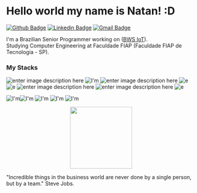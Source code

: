 # Hello world my name is Natan! :D

[![Github Badge](https://img.shields.io/badge/GitHub-000?style=for-the-badge&logo=github&logoColor=white)](https://github.com/HDTN)
[![Linkedin Badge](https://firebasestorage.googleapis.com/v0/b/natan-35907.appspot.com/o/68747470733a2f2f696d672e736869656c64732e696f2f62616467652f4c696e6b6564496e2d3030373742353f7374796c653d666f722d7468652d6261646765266c6f676f3d6c696e6b6564696e266c6f676f436f6c6f723d7768697465.svg?alt=media&token=2b238eb6-03db-4ed8-9f86-0ce2689f53df)](https://www.linkedin.com/in/natan-bortolato-bb2345170/)
[![Gmail Badge](https://firebasestorage.googleapis.com/v0/b/natan-35907.appspot.com/o/68747470733a2f2f696d672e736869656c64732e696f2f62616467652f476d61696c2d4431343833363f7374796c653d666f722d7468652d6261646765266c6f676f3d676d61696c266c6f676f436f6c6f723d7768697465.svg?alt=media&token=8ae07ae9-8266-452d-aa78-067bd06fcb60)](mailto:nnbortola1@gmail.com)



I'm a Brazilian Senior Programmer working on ([BWS IoT](https://bws-iot.web.app)).<br>
Studying Computer Engineering at Faculdade FIAP (Faculdade FIAP de Tecnologia - SP).

### My Stacks
![enter image description here](https://img.shields.io/badge/Python-20232A?style=for-the-badge&logo=python&logoColor=white)  ![I'm](https://img.shields.io/badge/JavaScript-20232A?style=for-the-badge&logo=javascript&logoColor=F7DF1E) ![enter image description here](https://img.shields.io/badge/React-20232A?style=for-the-badge&logo=react&logoColor=61DAFB) ![e](https://img.shields.io/badge/React_Native-20232A?style=for-the-badge&logo=react&logoColor=61DAFB) ![e](https://img.shields.io/badge/VS_Code-14354C?style=for-the-badge&logo=visual-studio-code&logoColor=61DAFB) ![enter image description here](https://img.shields.io/badge/Microsoft_SQL_Server-14354C?style=for-the-badge&logo=microsoft-sql-server&logoColor=white) ![enter image description here](https://img.shields.io/badge/Firebase-14354C?style=for-the-badge&logo=firebase&logoColor=white) ![e](https://img.shields.io/badge/Git-14354C?style=for-the-badge&logo=git&logoColor=white)

![I'm](https://img.shields.io/badge/HTML5-14354C?style=for-the-badge&logo=html5&logoColor=white)![I'm](https://img.shields.io/badge/C%23-14354C?style=for-the-badge&logo=c-sharplogoColor=white)
![I'm](https://img.shields.io/badge/Node.js-14354C?style=for-the-badge&logo=node.js&logoColor=white)
![I'm](https://img.shields.io/badge/Amazon_AWS-14354C?style=for-the-badgelogo=amazon-aws&logoColor=white)
![I'm](https://img.shields.io/badge/Google_Cloud-14354C?style=for-the-badge&logo=google-cloud&logoColor=white)

<p align="center">
  <a href="https://github.com/anuraghazra/github-readme-stats">
    <img
      align="center"
      height="165"
      src="https://github-readme-stats.vercel.app/api?username=HDTN&count_private=true&show_icons=true&custom_title=Github%20Status&hide=issues&theme=radical"
    />
  </a>
</p>


"Incredible things in the business world are never done by a single person, but by a team." Steve Jobs.